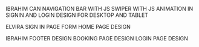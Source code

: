 IBRAHIM CAN
NAVIGATION BAR WITH JS
SWIPER WITH JS
ANIMATION IN SIGNIN AND LOGIN
DESIGN FOR DESKTOP AND TABLET

ELVIRA
SIGN IN PAGE FORM
HOME PAGE DESIGN


IBRAHIM
FOOTER DESIGN
BOOKING PAGE DESIGN
LOGIN PAGE DESIGN
